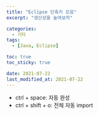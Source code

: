 ```yaml
---
title: "Eclipse 단축키 모음"
excerpt: "생산성을 높여보자"

categories:
  - 기타
tags:
  - [Java, Eclipse]

toc: true
toc_sticky: true

date: 2021-07-22
last_modified_at: 2021-07-22
---
```


- ctrl + space: 자동 완성
- ctrl + shift + o: 전체 자동 import
